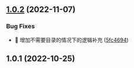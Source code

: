 

## [1.0.2](https://github.com/Gu1st/harexs-tp/compare/1.0.1...1.0.2) (2022-11-07)


### Bug Fixes

* 🐛 增加不需要目录的情况下的逻辑补充 ([5fc4694](https://github.com/Gu1st/harexs-tp/commit/5fc4694e134f08b0e337f59beba9d8a5f6b3e9be))

## 1.0.1 (2022-10-25)
